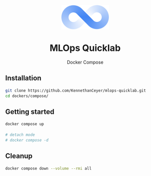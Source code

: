 <p align="center"><img width="150" src="../../assets/logo.png" alt="ops" /></p>
<h1 align="center">MLOps Quicklab</h1>
<p align="center">Docker Compose</p>

## Installation

```bash
git clone https://github.com/KennethanCeyer/mlops-quicklab.git
cd dockers/compose/
```

## Getting started

```bash
docker compose up

# detach mode
# docker compose -d
```

## Cleanup

```bash
docker compose down --volume --rmi all
```
